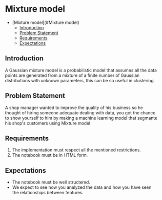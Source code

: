 # Mixture model

- [Mixture model](#Mixture model)
  - [Introduction](#introduction)
  - [Problem Statement](#problem-statement)
  - [Requirements](#requirements)
  - [Expectations](#expectations)


## Introduction

A Gaussian mixture model is a probabilistic model that assumes all the data points are generated from a mixture of a finite number of Gaussian distributions with unknown parameters, this can be so useful in clustering.

## Problem Statement

A shop manager wanted to improve the quality of his business so he thought of hiring someone adequate dealing with data, you got the chance to show yourself to him by making a machine learning model that segmante his shop's customers using Mixture model

## Requirements

1. The implementation must respect all the mentioned restrictions.
2. The notebook must be in HTML form.

## Expectations

- The notebook must be well structered.
- We expect to see how you analyzed the data and how you have seen the relationships between features.

